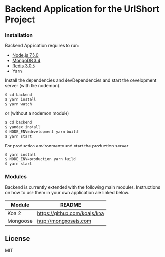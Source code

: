 # Backend Application for the UrlShort Project

### Installation

Backend Application requires to run:
* [Node.js 7.6.0](https://nodejs.org/)
* [MongoDB 3.4](https://www.mongodb.com/)
* [Redis 3.0.5](https://redis.io)
* [Yarn](https://yarnpkg.com/lang/en/)

Install the dependencies and devDependencies and start the development server (with the nodemon).

```sh
$ cd backend
$ yarn install
$ yarn watch
```

or (without a nodemon module)

```sh
$ cd backend
$ yandex install
$ NODE_ENV=development yarn build
$ yarn start
```

For production environments and start the production server.

```sh
$ yarn install
$ NODE_ENV=production yarn build
$ yarn start
```

### Modules

Backend is currently extended with the following main modules. Instructions on how to use them in your own application are linked below.

| Module | README |
| ------ | ------ |
| Koa 2 | https://github.com/koajs/koa |
| Mongoose | http://mongoosejs.com |

License
----

MIT
